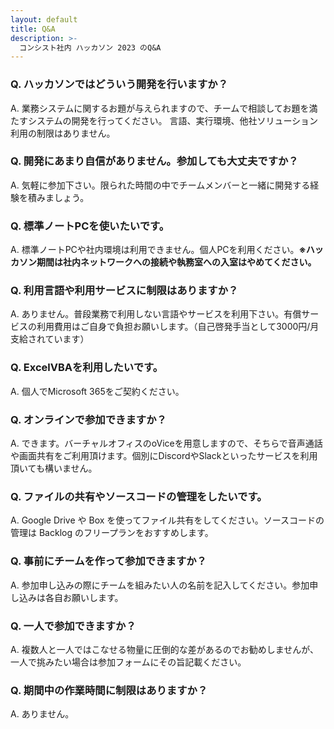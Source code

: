 ```yaml
---
layout: default
title: Q&A
description: >-
  コンシスト社内 ハッカソン 2023 のQ&A
---
```


### Q. ハッカソンではどういう開発を行いますか？
A. 業務システムに関するお題が与えられますので、チームで相談してお題を満たすシステムの開発を行ってください。
言語、実行環境、他社ソリューション利用の制限はありません。

### Q. 開発にあまり自信がありません。参加しても大丈夫ですか？
A. 気軽に参加下さい。限られた時間の中でチームメンバーと一緒に開発する経験を積みましょう。

### Q. 標準ノートPCを使いたいです。
A. 標準ノートPCや社内環境は利用できません。個人PCを利用ください。**※ハッカソン期間は社内ネットワークへの接続や執務室への入室はやめてください。**

### Q. 利用言語や利用サービスに制限はありますか？
A. ありません。普段業務で利用しない言語やサービスを利用下さい。有償サービスの利用費用はご自身で負担お願いします。（自己啓発手当として3000円/月支給されています）

### Q. ExcelVBAを利用したいです。
A. 個人でMicrosoft 365をご契約ください。

### Q. オンラインで参加できますか？
A. できます。バーチャルオフィスのoViceを用意しますので、そちらで音声通話や画面共有をご利用頂けます。個別にDiscordやSlackといったサービスを利用頂いても構いません。

### Q. ファイルの共有やソースコードの管理をしたいです。
A. Google Drive や Box を使ってファイル共有をしてください。ソースコードの管理は Backlog のフリープランをおすすめします。

### Q. 事前にチームを作って参加できますか？
A. 参加申し込みの際にチームを組みたい人の名前を記入してください。参加申し込みは各自お願いします。

### Q. 一人で参加できますか？
A. 複数人と一人ではこなせる物量に圧倒的な差があるのでお勧めしませんが、一人で挑みたい場合は参加フォームにその旨記載ください。

### Q. 期間中の作業時間に制限はありますか？
A. ありません。
